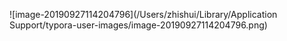 ![image-20190927114204796](/Users/zhishui/Library/Application Support/typora-user-images/image-20190927114204796.png)